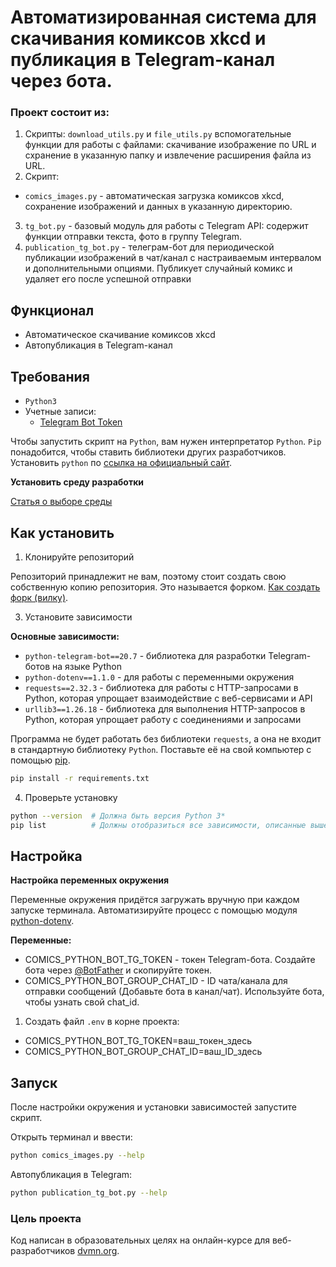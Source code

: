 # Автоматизированная система для скачивания комиксов xkcd и публикация в Telegram-канал через бота.
### Проект состоит из:
1. Скрипты: `download_utils.py` и `file_utils.py` вспомогательные функции для работы с файлами: скачивание изображение по URL и схранение в указанную папку и извлечение расширения файла из URL.
2. Скрипт:
- `comics_images.py` - автоматическая загрузка комиксов xkcd, сохранение изображений и данных в указанную директорию. 
3. `tg_bot.py` - базовый модуль для работы с Telegram API: содержит функции отправки текста, фото в группу Telegram.
4. `publication_tg_bot.py` - телеграм-бот для периодической публикации изображений в чат/канал с настраиваемым интервалом и дополнительными опциями. Публикует случайный комикс и удаляет его после успешной отправки

## Функционал
- Автоматическое скачивание комиксов xkcd
- Автопубликация в Telegram-канал


## Требования
- `Python3`
- Учетные записи:
    - [Telegram Bot Token](https://way23.ru/регистрация-бота-в-telegram.html)

Чтобы запустить скрипт на `Python`, вам нужен интерпретатор `Python`. `Pip` понадобится, чтобы ставить библиотеки других разработчиков.
Установить `python` по [ссылка на официальный сайт](https://www.python.org/).

**Установить среду разработки**

[Статья о выборе среды](https://tproger.ru/articles/python-ide)

## Как установить
1. Клонируйте репозиторий

Репозиторий принадлежит не вам, поэтому стоит создать свою собственную копию репозитория. Это называется форком. [Как создать форк (вилку)](https://docs.github.com/ru/pull-requests/collaborating-with-pull-requests/working-with-forks/fork-a-repo).

3. Установите зависимости

**Основные зависимости:**
- `python-telegram-bot==20.7` - библиотека для разработки Telegram-ботов на языке Python
- `python-dotenv==1.1.0` - для работы с переменными окружения
- `requests==2.32.3` - библиотека для работы с HTTP-запросами в Python, которая упрощает взаимодействие с веб-сервисами и API
- `urllib3==1.26.18` - библиотека для выполнения HTTP-запросов в Python, которая упрощает работу с соединениями и запросами

Программа не будет работать без библиотеки `requests`, а она не входит в стандартную библиотеку `Python`. Поставьте её на свой компьютер с помощью [pip](https://dvmn.org/encyclopedia/pip/pip_basic_usage/).

```bash
pip install -r requirements.txt
```

4. Проверьте установку
```bash
python --version  # Должна быть версия Python 3*
pip list          # Должны отобразиться все зависимости, описанные выше
```

## Настройка

**Настройка переменных окружения**

Переменные окружения придётся загружать вручную при каждом запуске терминала. Автоматизируйте процесс с помощью модуля [python-dotenv](https://pypi.org/project/python-dotenv/0.9.1/).

**Переменные:**
- COMICS_PYTHON_BOT_TG_TOKEN - токен Telegram-бота. Создайте бота через [@BotFather](https://t.me/BotFather) и скопируйте токен.
- COMICS_PYTHON_BOT_GROUP_CHAT_ID - ID чата/канала для отправки сообщений (Добавьте бота в канал/чат). Используйте бота, чтобы узнать свой chat_id.

1. Создать файл `.env` в корне проекта:
- COMICS_PYTHON_BOT_TG_TOKEN=ваш_токен_здесь
- COMICS_PYTHON_BOT_GROUP_CHAT_ID=ваш_ID_здесь

## Запуск
После настройки окружения и установки зависимостей запустите скрипт.

Открыть терминал и ввести:
```bash
python comics_images.py --help
```

Автопубликация в Telegram:
```bash
python publication_tg_bot.py --help
```



### Цель проекта

Код написан в образовательных целях на онлайн-курсе для веб-разработчиков [dvmn.org](https://dvmn.org/).
